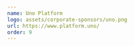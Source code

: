 ```yaml
---
name: Uno Platform
logo: assets/corporate-sponsors/uno.png
url: https://www.platform.uno/
order: 9
---
```


